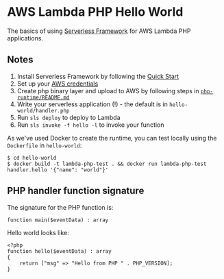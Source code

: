 # AWS Lambda PHP Hello World

The basics of using [Serverless Framework][1] for AWS Lambda PHP applications.

## Notes

1. Install Serverless Framework by following the [Quick Start][2]
2. Set up your [AWS credentials][3]
3. Create php binary layer and upload to AWS by following steps in [`php-runtime/README.md`][4]
4. Write your serverless application (!) - the default is in `hello-world/handler.php`
5. Run `sls deploy` to deploy to Lambda
6. Run `sls invoke -f hello -l` to invoke your function


As we've used Docker to create the runtime, you can test locally using the `Dockerfile` in `hello-world`:

    $ cd hello-world
    $ docker build -t lambda-php-test . && docker run lambda-php-test handler.hello '{"name": "world"}'


## PHP handler function signature

The signature for the PHP function is:

    function main($eventData) : array

Hello world looks like:

    <?php
    function hello($eventData) : array
    {
        return ["msg" => "Hello from PHP " . PHP_VERSION];
    }


[1]: https://serverless.com
[2]: https://serverless.com/framework/docs/providers/aws/guide/quick-start/
[3]: https://serverless.com/framework/docs/providers/aws/guide/credentials/
[4]: php-runtime/README.md
